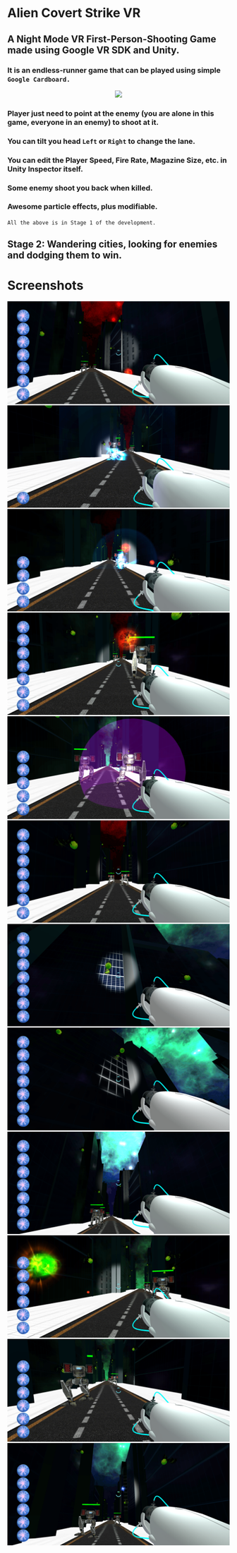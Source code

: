 # Alien Covert Strike VR

## A Night Mode VR First-Person-Shooting Game made using Google VR SDK and Unity.

### It is an endless-runner game that can be played using simple `Google Cardboard.`

<p align="center">
<img src="GIFs/Alien.gif">
</p>

### Player just need to point at the enemy (you are alone in this game, everyone in an enemy) to shoot at it.
### You can tilt you head `Left` or `Right` to change the lane.
### You can edit the Player Speed, Fire Rate, Magazine Size, etc. in Unity Inspector itself. 
### Some enemy shoot you back when killed.
### Awesome particle effects, plus modifiable.
`All the above is in Stage 1 of the development.`

## Stage 2: Wandering cities, looking for enemies and dodging them to win.

# Screenshots
<img src="/Screenshots/1.png">
<img src="/Screenshots/11.png">
<img src="/Screenshots/2.png">
<img src="/Screenshots/3.png">
<img src="/Screenshots/9.png">
<img src="/Screenshots/4.png">
<img src="/Screenshots/5.png">
<img src="/Screenshots/6.png">
<img src="/Screenshots/7.png">
<img src="/Screenshots/8.png">
<img src="/Screenshots/10.png">
<img src="/Screenshots/12.png">
